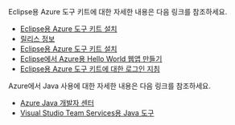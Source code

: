 Eclipse용 Azure 도구 키트에 대한 자세한 내용은 다음 링크를 참조하세요. 

* [Eclipse용 Azure 도구 키트 설치](../eclipse/azure-toolkit-for-eclipse.md) 
* [릴리스 정보](https://github.com/Microsoft/azure-tools-for-java/releases) 
* [Eclipse용 Azure 도구 키트 설치](../eclipse/azure-toolkit-for-eclipse-installation.md) 
* [Eclipse에서 Azure용 Hello World 웹앱 만들기](../eclipse/azure-toolkit-for-eclipse-create-hello-world-web-app.md) 
* [Eclipse용 Azure 도구 키트에 대한 로그인 지침](../eclipse/azure-toolkit-for-eclipse-sign-in-instructions.md) 

Azure에서 Java 사용에 대한 자세한 내용은 다음 링크를 참조하세요. 

* [Azure Java 개발자 센터](https://azure.microsoft.com/develop/java/) 
* [Visual Studio Team Services용 Java 도구](https://java.visualstudio.com/) 
<!-- TODO: Add URLs for Java in VSCode here --> 

